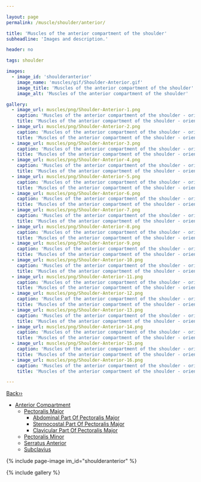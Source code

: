 ```yaml
---

layout: page
permalink: /muscle/shoulder/anterior/

title: 'Muscles of the anterior compartment of the shoulder'
subheadline: 'Images and description.'

header: no

tags: shoulder

images:
  - image_id: 'shoulderanterior'
    image_name: 'muscles/gif/Shoulder-Anterior.gif'
    image_title: 'Muscles of the anterior compartment of the shoulder'
    image_alt: 'Muscles of the anterior compartment of the shoulder' 

gallery:
  - image_url: muscles/png/Shoulder-Anterior-1.png
    caption: 'Muscles of the anterior compartment of the shoulder - orientation 1'
    title: 'Muscles of the anterior compartment of the shoulder - orientation 1'
  - image_url: muscles/png/Shoulder-Anterior-2.png
    caption: 'Muscles of the anterior compartment of the shoulder - orientation 2'
    title: 'Muscles of the anterior compartment of the shoulder - orientation 2'
  - image_url: muscles/png/Shoulder-Anterior-3.png
    caption: 'Muscles of the anterior compartment of the shoulder - orientation 3'
    title: 'Muscles of the anterior compartment of the shoulder - orientation 3'
  - image_url: muscles/png/Shoulder-Anterior-4.png
    caption: 'Muscles of the anterior compartment of the shoulder - orientation 4'
    title: 'Muscles of the anterior compartment of the shoulder - orientation 4'
  - image_url: muscles/png/Shoulder-Anterior-5.png
    caption: 'Muscles of the anterior compartment of the shoulder - orientation 5'
    title: 'Muscles of the anterior compartment of the shoulder - orientation 5'
  - image_url: muscles/png/Shoulder-Anterior-6.png
    caption: 'Muscles of the anterior compartment of the shoulder - orientation 6'
    title: 'Muscles of the anterior compartment of the shoulder - orientation 6'
  - image_url: muscles/png/Shoulder-Anterior-7.png
    caption: 'Muscles of the anterior compartment of the shoulder - orientation 7'
    title: 'Muscles of the anterior compartment of the shoulder - orientation 7'
  - image_url: muscles/png/Shoulder-Anterior-8.png
    caption: 'Muscles of the anterior compartment of the shoulder - orientation 8'
    title: 'Muscles of the anterior compartment of the shoulder - orientation 8'
  - image_url: muscles/png/Shoulder-Anterior-9.png
    caption: 'Muscles of the anterior compartment of the shoulder - orientation 9'
    title: 'Muscles of the anterior compartment of the shoulder - orientation 9'
  - image_url: muscles/png/Shoulder-Anterior-10.png
    caption: 'Muscles of the anterior compartment of the shoulder - orientation 10'
    title: 'Muscles of the anterior compartment of the shoulder - orientation 10'
  - image_url: muscles/png/Shoulder-Anterior-11.png
    caption: 'Muscles of the anterior compartment of the shoulder - orientation 11'
    title: 'Muscles of the anterior compartment of the shoulder - orientation 11'
  - image_url: muscles/png/Shoulder-Anterior-12.png
    caption: 'Muscles of the anterior compartment of the shoulder - orientation 12'
    title: 'Muscles of the anterior compartment of the shoulder - orientation 12'
  - image_url: muscles/png/Shoulder-Anterior-13.png
    caption: 'Muscles of the anterior compartment of the shoulder - orientation 13'
    title: 'Muscles of the anterior compartment of the shoulder - orientation 13'
  - image_url: muscles/png/Shoulder-Anterior-14.png
    caption: 'Muscles of the anterior compartment of the shoulder - orientation 14'
    title: 'Muscles of the anterior compartment of the shoulder - orientation 14'
  - image_url: muscles/png/Shoulder-Anterior-15.png
    caption: 'Muscles of the anterior compartment of the shoulder - orientation 15'
    title: 'Muscles of the anterior compartment of the shoulder - orientation 15'
  - image_url: muscles/png/Shoulder-Anterior-16.png
    caption: 'Muscles of the anterior compartment of the shoulder - orientation 16'
    title: 'Muscles of the anterior compartment of the shoulder - orientation 16'

---
```


[Back››](/muscle/shoulder/)

- [Anterior Compartment](/muscle/shoulder/anterior/)
  - [Pectoralis Major](/muscle/shoulder/pectoralismajor/)
    - [Abdominal Part Of Pectoralis Major](/muscle/shoulder/abdominalpectoralismajor/)
    - [Sternocostal Part Of Pectoralis Major](/muscle/shoulder/sternocostalpectoralismajor/)
    - [Clavicular Part Of Pectoralis Major](/muscle/shoulder/clavicularpectoralismajor/)
  - [Pectoralis Minor](/muscle/shoulder/pectoralisminor/)
  - [Serratus Anterior](/muscle/shoulder/serratusanterior/)
  - [Subclavius](/muscle/shoulder/subclavius/)

{% include page-image im_id="shoulderanterior" %}

{% include gallery %}

